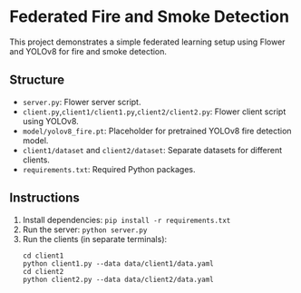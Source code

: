# Federated Fire and Smoke Detection

This project demonstrates a simple federated learning setup using Flower and YOLOv8 for fire and smoke detection.

## Structure
- `server.py`: Flower server script.
- `client.py`,`client1/client1.py`,`client2/client2.py`: Flower client script using YOLOv8.
- `model/yolov8_fire.pt`: Placeholder for pretrained YOLOv8 fire detection model.
- `client1/dataset` and `client2/dataset`: Separate datasets for different clients.
- `requirements.txt`: Required Python packages.

## Instructions
1. Install dependencies: `pip install -r requirements.txt`
2. Run the server: `python server.py`
3. Run the clients (in separate terminals): 
   ```
   cd client1
   python client1.py --data data/client1/data.yaml
   cd client2
   python client2.py --data data/client2/data.yaml
   ```
